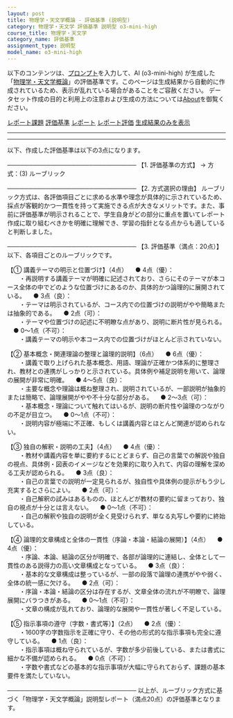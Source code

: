 ```yaml
---
layout: post
title: 物理学・天文学概論 - 評価基準 (説明型)
category: 物理学・天文学 評価基準 説明型 o3-mini-high
course_title: 物理学・天文学
category_name: 評価基準
assignment_type: 説明型
model_name: o3-mini-high
---
```


以下のコンテンツは、[プロンプト](https://github.com/takedatoshiyuki/synthetic_assignments/tree/main/generated/物理学・天文学/o3-mini-high/prompt_評価基準-説明型.md)を入力して、AI (o3-mini-high) が生成した「[物理学・天文学概論](/contents/物理学・天文学/)」の評価基準です。このページは生成結果から自動的に作成されているため、表示が乱れている場合があることをご容赦ください。
データセット作成の目的と利用上の注意および生成の方法については[About](/About)を御覧ください。

[レポート課題](../レポート課題-説明型)
[評価基準](../評価基準-説明型)
[レポート](../レポート-説明型)
[レポート評価](../レポート評価-説明型)
[生成結果のみを表示](https://github.com/takedatoshiyuki/synthetic_assignments/tree/main/generated/物理学・天文学/o3-mini-high/評価基準-説明型.md)
  

***
***
  
以下、作成した評価基準は以下の3点になります。

──────────────────────────────
【1. 評価基準の方式】
→ 方式：(3) ルーブリック

──────────────────────────────
【2. 方式選択の理由】
ルーブリック方式は、各評価項目ごとに求める水準や理念が具体的に示されているため、採点が客観的かつ一貫性を持って実施できる点が大きなメリットです。また、事前に評価基準が明示されることで、学生自身がどの部分に重点を置いてレポート作成に取り組むべきかを明確に理解でき、学習の指針となる点からも適していると判断しました。

──────────────────────────────
【3. 評価基準（満点：20点）】
以下、各項目ごとのルーブリックです。

【① 講義テーマの明示と位置づけ】（4点）
 ● 4点（優）：  
  ・再説明する講義テーマが明確に記述されており、さらにそのテーマが本コース全体の中でどのような位置づけにあるのか、具体的かつ論理的に展開されている。
 ● 3点（良）：  
  ・テーマは明示されているが、コース内での位置づけの説明がやや簡略または抽象的である。
 ● 2点（可）：  
  ・テーマや位置づけの記述に不明瞭な点があり、説明に断片性が見られる。
 ● 0～1点（不可）：  
  ・講義テーマの明示や本コース内での位置づけがほとんど示されていない。

【② 基本概念・関連理論の整理と論理的説明】（6点）
 ● 6点（優）：  
  ・講義で取り上げられた基本概念、用語、理論が正確かつ体系的に整理され、教材との連携がしっかりと示されている。具体例や補足説明を用いて、論理の展開が非常に明確。
 ● 4～5点（良）：  
  ・主要な概念や理論は概ね整理され、説明されているが、一部説明が抽象的または簡略で、論理展開がやや不十分な部分がある。
 ● 2～3点（可）：  
  ・基本概念・理論について触れてはいるが、説明の断片性や論理のつながりの不足が目立つ。
 ● 0～1点（不可）：  
  ・説明内容が極端に不正確、もしくは講義内容とほとんど関連が認められない。

【③ 独自の解釈・説明の工夫】（4点）
 ● 4点（優）：  
  ・教材や講義内容を単に要約するにとどまらず、自己の言葉での解説や独自の視点、具体例・図表のイメージなどを効果的に取り入れて、内容の理解を深める工夫が認められる。
 ● 3点（良）：  
  ・自己の言葉での説明が一定見られるが、独自性や具体例の提示がもう少し充実するとさらによい。
 ● 2点（可）：  
  ・自己解釈の試みはあるものの、ほとんどが教材の要約に留まっており、独自の視点が十分とは言えない。
 ● 0～1点（不可）：  
  ・自己の解釈や独自の説明が全く見受けられず、単なる丸写しや要約に終始している。

【④ 論理的文章構成と全体の一貫性（序論・本論・結論の展開）】（4点）
 ● 4点（優）：  
  ・序論、本論、結論の区分が明確で、各部が論理的に連結し、全体として一貫性のある説得力の高い文章構成となっている。
 ● 3点（良）：  
  ・基本的な文章構成は整っているが、一部の段落で論理の連携がやや弱く、全体の統一感に欠ける。
 ● 2点（可）：  
  ・序論・本論・結論の区分は存在するが、文章全体の流れが不明瞭で、論理展開にバラつきがある。
 ● 0～1点（不可）：  
  ・文章の構成が乱れており、論理的な展開や一貫性が著しく不足している。

【⑤ 指示事項の遵守（字数・書式等）】（2点）
 ● 2点（優）：  
  ・1600字の字数指示を正確に守り、その他の形式的な指示事項も完全に遵守している。
 ● 1点（良）：  
  ・指示事項は概ね守られているが、字数が多少前後している、または書式に細かな不備が認められる。
 ● 0点（不可）：  
  ・字数や書式などの基本的な指示事項が大幅に守られておらず、課題の基本要件を満たしていない。

──────────────────────────────
以上が、ルーブリック方式に基づく「物理学・天文学概論」説明型レポート（満点20点）の評価基準となります。
